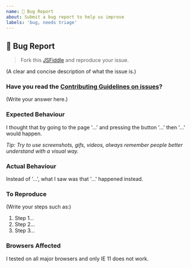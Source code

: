 ```yaml
---
name: 🐛 Bug Report
about: Submit a bug report to help us improve
labels: 'bug, needs triage'
---
```


<!--

  ! PLEASE HELP US HELP YOU !

  Bugs are fixed faster if you include:
  - a repro repository to inspect the code
  - an url to see the problem live

-->

## 🐛 Bug Report

> Fork this [JSFiddle](https://jsfiddle.net/zenorocha/5kk0eysw/) and reproduce your issue.

(A clear and concise description of what the issue is.)

### Have you read the [Contributing Guidelines on issues](https://github.com/zenorocha/clipboard.js/blob/master/contributing.md)?

(Write your answer here.)

### Expected Behaviour

<!--
  How did you expect your project to behave?
  It’s fine if you’re not sure your understanding is correct.
  Write down what you thought would happen.
-->

I thought that by going to the page '...' and pressing the button '...' then '...' would happen.

_Tip: Try to use screenshots, gifs, videos, always remember people better understand with a visual way._

### Actual Behaviour

Instead of '...', what I saw was that '...' happened instead.

### To Reproduce

(Write your steps such as:)

1. Step 1...
1. Step 2...
1. Step 3...

### Browsers Affected

I tested on all major browsers and only IE 11 does not work.
